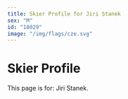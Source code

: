 ```yaml
---
title: Skier Profile for Jiri Stanek
sex: "M"
id: "18029"
image: "/img/flags/cze.svg" 
---
```


# Skier Profile

This page is for: Jiri Stanek.
    